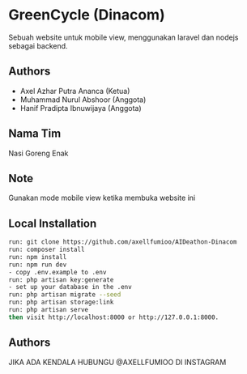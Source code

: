 # GreenCycle (Dinacom)

Sebuah website untuk mobile view, menggunakan laravel dan nodejs sebagai backend.

## Authors

-   Axel Azhar Putra Ananca (Ketua)
-   Muhammad Nurul Abshoor (Anggota)
-   Hanif Pradipta Ibnuwijaya (Anggota)

## Nama Tim

Nasi Goreng Enak

## Note

Gunakan mode mobile view ketika membuka website ini

## Local Installation

```bash
run: git clone https://github.com/axellfumioo/AIDeathon-Dinacom
run: composer install
run: npm install
run: npm run dev
- copy .env.example to .env
run: php artisan key:generate
- set up your database in the .env
run: php artisan migrate --seed
run: php artisan storage:link
run: php artisan serve
then visit http://localhost:8000 or http://127.0.0.1:8000.

```


## Authors
JIKA ADA KENDALA HUBUNGU @AXELLFUMIOO DI INSTAGRAM
